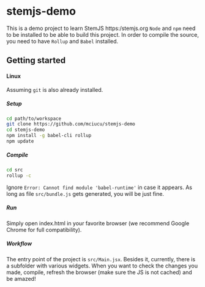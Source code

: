 # stemjs-demo
This is a demo project to learn StemJS https:/stemjs.org
`Node` and `npm` need to be installed to be able to build this project.
In order to compile the source, you need to have `Rollup` and `Babel` installed.

## Getting started

#### Linux
Assuming `git` is also already installed.
##### Setup
```bash
cd path/to/workspace
git clone https://github.com/mciucu/stemjs-demo
cd stemjs-demo
npm install -g babel-cli rollup
npm update
```

##### Compile
```bash
cd src
rollup -c
```

Ignore `Error: Cannot find module 'babel-runtime'` in case it appears. As long as file `src/bundle.js` gets generated, you will be just fine.

##### Run
Simply open index.html in your favorite browser (we recommend Google Chrome for full compatibility).

##### Workflow
The entry point of the project is `src/Main.jsx`. Besides it, currently, there is a subfolder with various widgets.
When you want to check the changes you made, compile, refresh the browser (make sure the JS is not cached) and be amazed!

